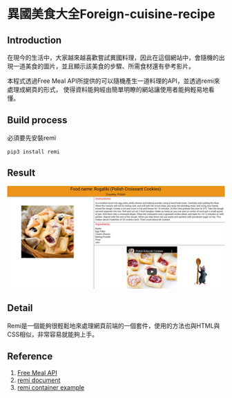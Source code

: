 # 異國美食大全Foreign-cuisine-recipe

## Introduction
在現今的生活中，大家越來越喜歡嘗試異國料理，因此在這個網站中，會隨機的出現一道美食的圖片，並且顯示該美食的步驟、所需食材還有參考影片。

本程式透過Free Meal API所提供的可以隨機產生一道料理的API，並透過remi來處理成網頁的形式，
使得資料能夠經由簡單明瞭的網站讓使用者能夠輕易地看懂。



## Build process
必須要先安裝remi
```
pip3 install remi
```

## Result
![image](https://github.com/Allen1072031/Foreign-cuisine-recipe/blob/main/result.jpg)

## Detail
Remi是一個能夠很輕鬆地來處理網頁前端的一個套件，使用的方法也與HTML與CSS相似，非常容易就能夠上手。



## Reference
1. [Free Meal API](https://www.themealdb.com/api.php)
2. [remi document](https://remi.readthedocs.io/en/latest/_modules/remi/gui.html)
3. [remi container example](https://github.com/dddomodossola/remi/blob/master/examples/widgets_overview_app.py)
